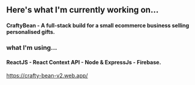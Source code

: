 ## Here's what I'm currently working on... 

#### CraftyBean - A full-stack build for a small ecommerce business selling personalised gifts.

### what I'm using...

#### ReactJS - React Context API - Node & ExpressJs - Firebase.





https://crafty-bean-v2.web.app/

